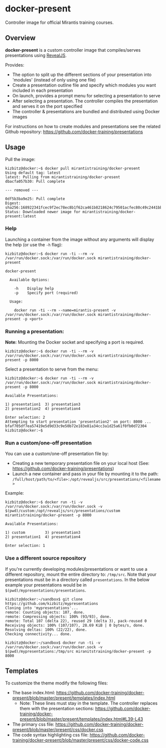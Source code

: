 # docker-present

Controller image for official Mirantis training courses.

## Overview

**docker-present** is a custom controller image that compiles/serves presentations using [RevealJS](https://github.com/hakimel/reveal.js/).

Provides:

- The option to split up the different sections of your presentation into 'modules' (instead of only using one file)
- Create a presentation outline file and specify which modules you want included in each presentation
- On launch, provides a prompt menu for selecting a presentation to serve
- After selecting a presentation. The controller compiles the presentation and serves it on the port specified
- The controller & presentations are bundled and distributed using Docker images

For instructions on how to create modules and presentations see the related Github repository: https://github.com/docker-training/presentations

## Usage

Pull the image:

```
kizbitz@docker:~$ docker pull mirantistraining/docker-present
Using default tag: latest
latest: Pulling from mirantistraining/docker-present
dbacfa057b30: Pull complete

--- removed ---

0df5b3ba9e25: Pull complete
Digest: sha256:168922341fcec9f2ec78ec8b1f62ca461b8218624c79501acfec80c49c2441bb
Status: Downloaded newer image for mirantistraining/docker-present:latest
```

### Help

Launching a container from the image without any arguments will display the help (or use the `-h` flag):

```
kizbitz@docker:~$ docker run -ti --rm -v /var/run/docker.sock:/var/run/docker.sock mirantistraining/docker-present

docker-present

  Available Options:

    -h    Display help
    -p    Specify port (required)

  Usage:

    docker run -ti --rm --name=mirantis-present -v /var/run/docker.sock:/var/run/docker.sock mirantistraining/docker-present -p <port>
```

### Running a presentation:

**Note:** Mounting the Docker socket and specifying a port is required.

```
kizbitz@docker:~$ docker run -ti --rm -v /var/run/docker.sock:/var/run/docker.sock mirantistraining/docker-present -p 8000
```

Select a presentation to serve from the menu:

```
kizbitz@docker:~$ docker run -ti --rm -v /var/run/docker.sock:/var/run/docker.sock mirantistraining/docker-present -p 8000

Available Presentations:

1) presentation1  3) presentation3
2) presentation2  4) presentation4

Enter selection: 2
Attempting to start presentation 'presentation2' on port: 8000 ...
bfaf705df7ea57419e5d9d33c9e50b72e183e81a34cc3a1d25a61f0fb0d72304
kizbitz@docker:~$
```

### Run a custom/one-off presentation

You can use a custom/one-off presentation file by:

- Creating a new temporary presentation file on your local host (See: https://github.com/docker-training/presentations)
- Launch a new container and pass in your file by mounting it to the path: `/full/host/path/to/<file>:/opt/revealjs/src/presentations/<filename>`

Example:

```
kizbitz@docker:~$ docker run -ti -v /var/run/docker.sock:/var/run/docker.sock -v $(pwd)/custom:/opt/revealjs/src/presentations/custom mirantistraining/docker-present -p 8000

Available Presentations:

1) custom         3) presentation3
2) presentation1  4) presentation4

Enter selection: 1
```

### Use a different source repository

If you're currently developing modules/presentations or want to use a different repository, mount the entire directory to: `/tmp/src`.
Note that your presentations must be in a directory called `presentations`.
In the below example your presentations would be in `$(pwd)/mypresentations/presentations`.

```
kizbitz@docker:~/sandbox$ git clone https://github.com/kizbitz/mypresentations
Cloning into 'mypresentations'...
remote: Counting objects: 107, done.
remote: Compressing objects: 100% (93/93), done.
remote: Total 107 (delta 22), reused 29 (delta 3), pack-reused 0
Receiving objects: 100% (107/107), 28.69 KiB | 0 bytes/s, done.
Resolving deltas: 100% (22/22), done.
Checking connectivity... done.

kizbitz@docker:~/sandbox$ docker run -ti -v /var/run/docker.sock:/var/run/docker.sock -v $(pwd)/mypresentations:/tmp/src miranitstraining/docker-present -p 8000
```


## Templates

To customize the theme modify the following files:

- The base index.html: https://github.com/docker-training/docker-present/blob/master/present/templates/index.html
  - Note: These lines must stay in the template. The controller replaces them with the presentation sections: https://github.com/docker-training/docker-present/blob/master/present/templates/index.html#L39-L43
- The primary css file: https://github.com/docker-training/docker-present/blob/master/present/css/docker.css
- The code syntax highlighting css file: https://github.com/docker-training/docker-present/blob/master/present/css/docker-code.css

